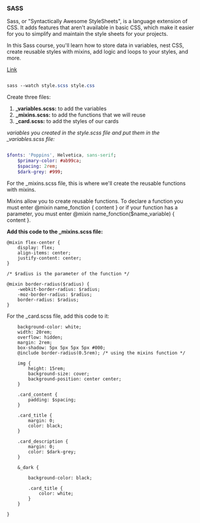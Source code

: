 ### SASS

Sass, or "Syntactically Awesome StyleSheets", is a language extension of CSS. It adds features that aren't available in basic CSS, which make it easier for you to simplify and maintain the style sheets for your projects.

In this Sass course, you'll learn how to store data in variables, nest CSS, create reusable styles with mixins, add logic and loops to your styles, and more.

[Link](https://www.freecodecamp.org/learn/front-end-development-libraries/?messages=success%5B0%5D%3Dflash.signin-success)

```sass

sass --watch style.scss style.css

```

Create three files:

1. **\_variables.scss:** to add the variables
2. **\_mixins.scss:** to add the functions that we will reuse
3. **\_card.scss:** to add the styles of our cards

_variables you created in the style.scss file and put them in the \_variables.scss file:_

```sass

$fonts: 'Poppins', Helvetica, sans-serif;
    $primary-color: #ab99ca;
    $spacing: 2rem;
    $dark-grey: #999;
```

For the \_mixins.scss file, this is where we'll create the reusable functions with mixins.

Mixins allow you to create reusable functions. To declare a function you must enter @mixin name_fonction { content } or if your function has a parameter, you must enter @mixin name_fonction($name_variable) { content }.

**Add this code to the \_mixins.scss file:**

```
@mixin flex-center {
    display: flex;
    align-items: center;
    justify-content: center;
}

/* $radius is the parameter of the function */

@mixin border-radius($radius) {
    -webkit-border-radius: $radius;
    -moz-border-radius: $radius;
    border-radius: $radius;
}
```

For the \_card.scss file, add this code to it:

```.card {
    background-color: white;
    width: 20rem;
    overflow: hidden;
    margin: 2rem;
    box-shadow: 5px 5px 5px 5px #000;
    @include border-radius(0.5rem); /* using the mixins function */

    img {
        height: 15rem;
        background-size: cover;
        background-position: center center;
    }

    .card_content {
        padding: $spacing;
    }

    .card_title {
        margin: 0;
        color: black;
    }

    .card_description {
        margin: 0;
        color: $dark-grey;
    }

    &_dark {

        background-color: black;

        .card_title {
            color: white;
        }
    }

}

```
